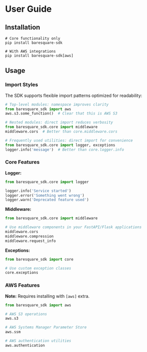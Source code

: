 # User Guide

## Installation

```shell
# Core functionality only
pip install baresquare-sdk

# With AWS integrations
pip install baresquare-sdk[aws]
```

## Usage

### Import Styles

The SDK supports flexible import patterns optimized for readability:

```python
# Top-level modules: namespace improves clarity
from baresquare_sdk import aws
aws.s3.some_function()  # Clear that this is AWS S3

# Nested modules: direct import reduces verbosity 
from baresquare_sdk.core import middleware
middleware.cors  # Better than core.middleware.cors

# Frequently used utilities: direct import for convenience
from baresquare_sdk.core import logger, exceptions
logger.info('message')  # Better than core.logger.info
```

### Core Features

**Logger:**

```python
from baresquare_sdk.core import logger

logger.info('Service started')
logger.error('Something went wrong')
logger.warn('Deprecated feature used')
```

**Middleware:**

```python
from baresquare_sdk.core import middleware

# Use middleware components in your FastAPI/Flask applications
middleware.cors
middleware.compression
middleware.request_info
```

**Exceptions:**

```python
from baresquare_sdk import core

# Use custom exception classes
core.exceptions
```

### AWS Features

**Note:** Requires installing with `[aws]` extra.

```python
from baresquare_sdk import aws

# AWS S3 operations
aws.s3

# AWS Systems Manager Parameter Store
aws.ssm

# AWS authentication utilities
aws.authentication
```